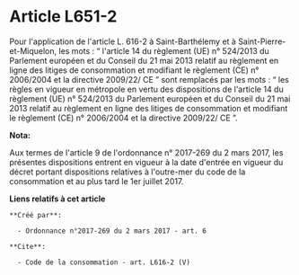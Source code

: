 # Article L651-2

Pour l'application de l'article L. 616-2 à Saint-Barthélemy et à Saint-Pierre-et-Miquelon, les mots : “ l'article 14 du
règlement (UE) n° 524/2013 du Parlement européen et du Conseil du 21 mai 2013 relatif au règlement en ligne des litiges de
consommation et modifiant le règlement (CE) n° 2006/2004 et la directive 2009/22/ CE ” sont remplacés par les mots : “ les
règles en vigueur en métropole en vertu des dispositions de l'article 14 du règlement (UE) n° 524/2013 du Parlement européen
et du Conseil du 21 mai 2013 relatif au règlement en ligne des litiges de consommation et modifiant le règlement (CE) n°
2006/2004 et la directive 2009/22/ CE ”.

**Nota:**

Aux termes de l'article 9 de l'ordonnance n° 2017-269 du 2 mars 2017,  les présentes dispositions entrent en vigueur à la
date d'entrée en  vigueur du décret portant dispositions relatives à l'outre-mer du code  de la consommation et au plus tard
le 1er juillet 2017.

**Liens relatifs à cet article**

	**Créé par**:

	  - Ordonnance n°2017-269 du 2 mars 2017 - art. 6

	**Cite**:

	  - Code de la consommation - art. L616-2 (V)
